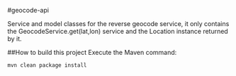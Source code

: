 #geocode-api

Service and model classes for the reverse geocode service, it only contains the GeocodeService.get(lat,lon) service and the Location instance returned by it.
   
##How to build this project
Execute the Maven command:

```
mvn clean package install
```
